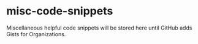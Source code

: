 # misc-code-snippets
Miscellaneous helpful code snippets will be stored here until GitHub adds Gists for Organizations.
